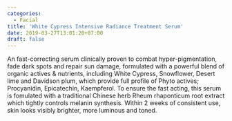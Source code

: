 ```yaml
---
categories:
  - Facial
title: 'White Cypress Intensive Radiance Treatment Serum'
date: 2019-03-27T13:01:20+07:00
draft: false
---
```


An fast-correcting serum clinically proven to combat hyper-pigmentation, fade dark spots and repair sun damage, formulated with a powerful blend of organic actives & nutrients, including White Cypress, Snowflower, Desert lime and Davidson plum, which provide full profile of Phyto actives; Procyanidin, Epicatechin, Kaempferol. To ensure the fast acting, this serum is fomulated with a traditional Chinese herb Rheum rhaponticum root extract which tightly controls melanin synthesis. Within 2 weeks of consistent use, skin looks visibly brighter, more luminous and toned.
